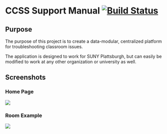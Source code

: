 # CCSS Support Manual [![Build Status](https://travis-ci.com/MichaelGatesDev/ccss-support-manual.svg?branch=master)](https://travis-ci.com/MichaelGatesDev/ccss-support-manual)

## Purpose

The purpose of this project is to create a data-modular, centralized platform for troubleshooting classroom issues.

The application is designed to work for SUNY Plattsburgh, but can easily be modified to work at any other organization or university as well.

## Screenshots

### Home Page

![](https://i.imgur.com/vIbb8Vr.png)

### Room Example

![](https://i.imgur.com/cBtv1mz.png)